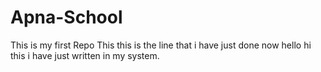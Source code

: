 # Apna-School
This is my first Repo
This this is the line that i have just done  now
hello hi
this i have just written in my system.
